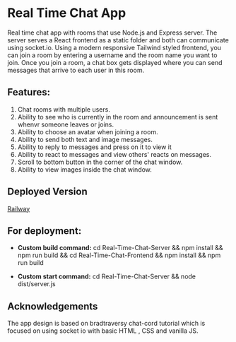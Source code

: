# Real Time Chat App

Real time chat app with rooms that use Node.js and Express server.
The server serves a React frontend as a static folder and both can communicate using socket.io.
Using a modern responsive Tailwind styled frontend, you can join a room by entering a username and the room name you want to join.
Once you join a room, a chat box gets displayed where you can send messages that arrive to each user in this room.

## Features:

1. Chat rooms with multiple users.
2. Ability to see who is currently in the room and announcement is sent whenvr someone leaves or joins.
3. Ability to choose an avatar when joining a room.
4. Ability to send both text and image messages.
5. Ability to reply to messages and press on it to view it
6. Ability to react to messages and view others' reacts on messages.
7. Scroll to bottom button in the corner of the chat window.
8. Ability to view images inside the chat window.

## Deployed Version

[Railway](https://react-chat-app-production-a349.up.railway.app/)

## For deployment:

- **Custom build command:** cd Real-Time-Chat-Server && npm install && npm run build && cd Real-Time-Chat-Frontend && npm install && npm run build

- **Custom start command:** cd Real-Time-Chat-Server && node dist/server.js

## Acknowledgements

The app design is based on bradtraversy chat-cord tutorial which is focused on using socket io with basic HTML , CSS and vanilla JS.
